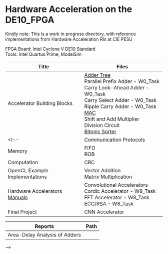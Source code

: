 # Hardware Acceleration on the DE10_FPGA

Kindly note: This is a work in progress directory, with reference implementations from Hardware Acceleration RIs at CIE PESU

FPGA Board: Intel Cyclone V DE10 Standard \
Tools: Intel Quartus Prime, ModelSim



|Title|Files|
|---|---|
|Accelerator Building Blocks|[Adder Tree](./Accelerator_Building_Blocks/Adder) <br> Parallel Prefix Adder - W0_Task <br> Carry Look-Ahead Adder - W0_Task <br> Carry Select Adder - W0_Task <br> Ripple Carry Adder - W0_Task <br> [MAC](./Accelerator_Building_Blocks/MAC) <br> Shift and Add Multiplier <br> Division Circuit <br> [Bitonic Sorter](./Accelerator_Building_Blocks/Sorter) |
<!-- |Communication Protocols| I2C <br> SPI <br> UART|
|Memory|FIFO <br> ROB|
|Computation|CRC|
|OpenCL Example Implementations|Vector Addition <br> Matrix Multiplication|
|Hardware Accelerators <br> [Manuals](./Manuals)| Convolutional Accelerators <br> Cordic Accelerator - W8_Task <br> FFT Accelerator - W8_Task <br> ECC/RSA - W8_Task|
|Final Project|CNN Accelerator|


|Reports|Path|
|---|---|
|Area-Delay Analysis of Adders||
-->

